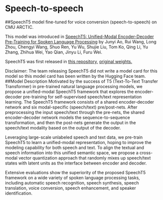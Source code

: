 # Speech-to-speech
##SpeechT5 model fine-tuned for voice conversion (speech-to-speech) on CMU ARCTIC.

This model was introduced in <a href="https://arxiv.org/abs/2110.07205">SpeechT5: Unified-Modal Encoder-Decoder Pre-Training for Spoken Language Processing</a> by Junyi Ao, Rui Wang, Long Zhou, Chengyi Wang, Shuo Ren, Yu Wu, Shujie Liu, Tom Ko, Qing Li, Yu Zhang, Zhihua Wei, Yao Qian, Jinyu Li, Furu Wei.

SpeechT5 was first released in <a href="https://github.com/microsoft/SpeechT5/">this repository</a>, <a href="https://huggingface.co/mechanicalsea/speecht5-vc">original weights.</a>

Disclaimer: The team releasing SpeechT5 did not write a model card for this model so this model card has been written by the Hugging Face team.
##Model Description
Motivated by the success of T5 (Text-To-Text Transfer Transformer) in pre-trained natural language processing models, we propose a unified-modal SpeechT5 framework that explores the encoder-decoder pre-training for self-supervised speech/text representation learning. The SpeechT5 framework consists of a shared encoder-decoder network and six modal-specific (speech/text) pre/post-nets. After preprocessing the input speech/text through the pre-nets, the shared encoder-decoder network models the sequence-to-sequence transformation, and then the post-nets generate the output in the speech/text modality based on the output of the decoder.

Leveraging large-scale unlabeled speech and text data, we pre-train SpeechT5 to learn a unified-modal representation, hoping to improve the modeling capability for both speech and text. To align the textual and speech information into this unified semantic space, we propose a cross-modal vector quantization approach that randomly mixes up speech/text states with latent units as the interface between encoder and decoder.

Extensive evaluations show the superiority of the proposed SpeechT5 framework on a wide variety of spoken language processing tasks, including automatic speech recognition, speech synthesis, speech translation, voice conversion, speech enhancement, and speaker identification.

